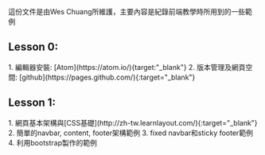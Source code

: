 這份文件是由Wes Chuang所維護，主要內容是紀錄前端教學時所用到的一些範例

<h2>Lesson 0:</h2>
1. 編輯器安裝: [Atom](https://atom.io/){target:"_blank"}
2. 版本管理及網頁空間: [github](https://pages.github.com/){:target="_blank"}

<h2>Lesson 1:</h2>
1. 網頁基本架構與[CSS基礎](http://zh-tw.learnlayout.com/){:target="_blank"}
2. 簡單的navbar, content, footer架構範例
3. fixed navbar和sticky footer範例
4. 利用bootstrap製作的範例
